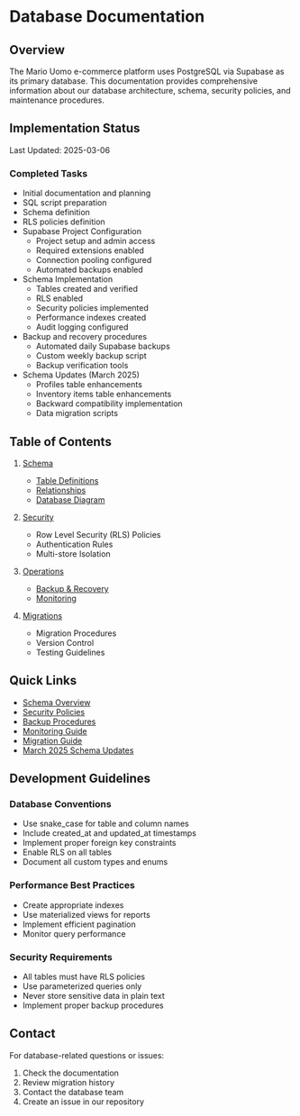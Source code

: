# Database Documentation

## Overview

The Mario Uomo e-commerce platform uses PostgreSQL via Supabase as its primary database. This documentation provides comprehensive information about our database architecture, schema, security policies, and maintenance procedures.

## Implementation Status
Last Updated: 2025-03-06

### Completed Tasks
- Initial documentation and planning
- SQL script preparation
- Schema definition
- RLS policies definition
- Supabase Project Configuration
  - Project setup and admin access
  - Required extensions enabled
  - Connection pooling configured
  - Automated backups enabled
- Schema Implementation
  - Tables created and verified
  - RLS enabled
  - Security policies implemented
  - Performance indexes created
  - Audit logging configured
- Backup and recovery procedures
  - Automated daily Supabase backups
  - Custom weekly backup script
  - Backup verification tools
- Schema Updates (March 2025)
  - Profiles table enhancements
  - Inventory items table enhancements
  - Backward compatibility implementation
  - Data migration scripts

## Table of Contents

1. [Schema](./schema/README.md)
   - [Table Definitions](./schema/tables.md)
   - [Relationships](./schema/relationships.md)
   - [Database Diagram](./schema/diagram.md)

2. [Security](./security/rls-policies.md)
   - Row Level Security (RLS) Policies
   - Authentication Rules
   - Multi-store Isolation

3. [Operations](./operations/)
   - [Backup & Recovery](./operations/backup-recovery.md)
   - [Monitoring](./operations/monitoring.md)

4. [Migrations](./migrations/guide.md)
   - Migration Procedures
   - Version Control
   - Testing Guidelines

## Quick Links

- [Schema Overview](./schema/README.md)
- [Security Policies](./security/rls-policies.md)
- [Backup Procedures](./operations/backup-recovery.md)
- [Monitoring Guide](./operations/monitoring.md)
- [Migration Guide](./migrations/guide.md)
- [March 2025 Schema Updates](./migrations/march-2025-schema-updates.md)

## Development Guidelines

### Database Conventions
- Use snake_case for table and column names
- Include created_at and updated_at timestamps
- Implement proper foreign key constraints
- Enable RLS on all tables
- Document all custom types and enums

### Performance Best Practices
- Create appropriate indexes
- Use materialized views for reports
- Implement efficient pagination
- Monitor query performance

### Security Requirements
- All tables must have RLS policies
- Use parameterized queries only
- Never store sensitive data in plain text
- Implement proper backup procedures

## Contact

For database-related questions or issues:
1. Check the documentation
2. Review migration history
3. Contact the database team
4. Create an issue in our repository
